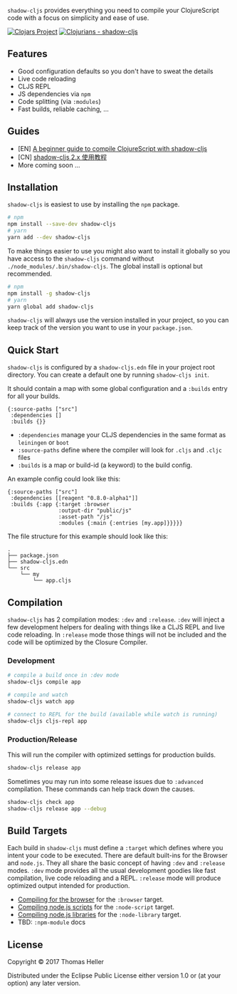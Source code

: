 `shadow-cljs` provides everything you need to compile your ClojureScript code with a focus on simplicity and ease of use.

[![Clojars Project](https://img.shields.io/clojars/v/thheller/shadow-cljs.svg)](https://clojars.org/thheller/shadow-cljs)
[![Clojurians - shadow-cljs](https://img.shields.io/badge/Clojurians-shadow--cljs-lightgrey.svg)](https://clojurians.slack.com/messages/C6N245JGG/)

## Features

- Good configuration defaults so you don't have to sweat the details
- Live code reloading
- CLJS REPL
- JS dependencies via `npm`
- Code splitting (via `:modules`)
- Fast builds, reliable caching, ...


## Guides

- [EN] [A beginner guide to compile ClojureScript with shadow-cljs](https://medium.com/@jiyinyiyong/a-beginner-guide-to-compile-clojurescript-with-shadow-cljs-26369190b786)
- [CN] [shadow-cljs 2.x 使用教程](https://segmentfault.com/a/1190000011499210)
- More coming soon ...


## Installation

`shadow-cljs` is easiest to use by installing the `npm` package.

```bash
# npm
npm install --save-dev shadow-cljs
# yarn
yarn add --dev shadow-cljs
```

To make things easier to use you might also want to install it globally so you have access to the `shadow-cljs` command without `./node_modules/.bin/shadow-cljs`. The global install is optional but recommended.

```bash
# npm
npm install -g shadow-cljs
# yarn
yarn global add shadow-cljs
```

`shadow-cljs` will always use the version installed in your project, so you can keep track of the version you want to use in your `package.json`.

## Quick Start

`shadow-cljs` is configured by a `shadow-cljs.edn` file in your project root directory. You can create a default one by running `shadow-cljs init`.

It should contain a map with some global configuration and a `:builds` entry for all your builds.


```edn
{:source-paths ["src"]
 :dependencies []
 :builds {}}
```
- `:dependencies` manage your CLJS dependencies in the same format as `leiningen` or `boot`
- `:source-paths` define where the compiler will look for `.cljs` and `.cljc` files
- `:builds` is a map or build-id (a keyword) to the build config.

An example config could look like this:

```edn
{:source-paths ["src"]
 :dependencies [[reagent "0.8.0-alpha1"]]
 :builds {:app {:target :browser
                :output-dir "public/js"
                :asset-path "/js"
                :modules {:main {:entries [my.app]}}}}}
```

The file structure for this example should look like this:
```
.
├── package.json
├── shadow-cljs.edn
└── src
    └── my
        └── app.cljs
```

## Compilation

`shadow-cljs` has 2 compilation modes: `:dev` and `:release`. `:dev` will inject a few development helpers for dealing with things like a CLJS REPL and live code reloading. In `:release` mode those things will not be included and the code will be optimized by the Closure Compiler.

### Development

```bash
# compile a build once in :dev mode
shadow-cljs compile app

# compile and watch
shadow-cljs watch app

# connect to REPL for the build (available while watch is running)
shadow-cljs cljs-repl app
```

### Production/Release

This will run the compiler with optimized settings for production builds.

```bash
shadow-cljs release app
```

Sometimes you may run into some release issues due to `:advanced` compilation. These commands can help track down the causes.

```bash
shadow-cljs check app
shadow-cljs release app --debug
```

## Build Targets

Each build in `shadow-cljs` must define a `:target` which defines where you intent your code to be executed. There are default built-ins for the Browser and `node.js`. They all share the basic concept of having `:dev` and `:release` modes. `:dev` mode provides all the usual development goodies like fast compilation, live code reloading and a REPL. `:release` mode will produce optimized output intended for production.

- [Compiling for the browser](https://github.com/thheller/shadow-cljs/wiki/ClojureScript-for-the-browser) for the `:browser` target.
- [Compiling node.js scripts](https://github.com/thheller/shadow-cljs/wiki/ClojureScript-for-node.js-scripts) for the `:node-script` target.
- [Compiling node.js libraries](https://github.com/thheller/shadow-cljs/wiki/ClojureScript-for-node.js-libraries) for the `:node-library` target.
- TBD: `:npm-module` docs


## License

Copyright © 2017 Thomas Heller

Distributed under the Eclipse Public License either version 1.0 or (at
your option) any later version.
